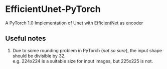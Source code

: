 # EfficientUnet-PyTorch
A PyTorch 1.0 Implementation of Unet with EfficientNet as encoder

## Useful notes
1. Due to some rounding problem in PyTorch (*not so sure*), the input shape should be divisible by 32.  
e.g. 224x224 is a suitable size for input images, but 225x225 is not.
